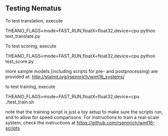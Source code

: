 Testing Nematus
---------------

To test translation, execute

THEANO_FLAGS=mode=FAST_RUN,floatX=float32,device=cpu python test_translate.py

To test scoring, execute

THEANO_FLAGS=mode=FAST_RUN,floatX=float32,device=cpu python test_score.py

more sample models (including scripts for pre- and postprocessing)
are provided at: http://statmt.org/rsennrich/wmt16_systems/

to test training, execute

THEANO_FLAGS=mode=FAST_RUN,floatX=float32,device=cpu ./test_train.sh

note that the training script is just a toy setup to make sure the scripts run,
and to allow for speed comparisons. For instructions to train a
real-scale system, check the instructions at https://github.com/rsennrich/wmt16-scripts